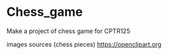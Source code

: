 # Chess_game
Make a project of chess game for CPTR125

images sources (chess pieces)
https://openclipart.org
